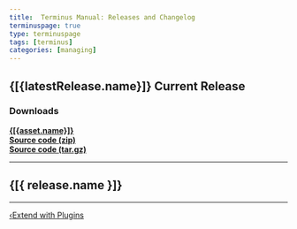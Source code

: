 ```yaml
---
title:  Terminus Manual: Releases and Changelog
terminuspage: true
type: terminuspage
tags: [terminus]
categories: [managing]
---
```

<div id="terminusLatestReleaseApp" ng-app="terminusLatestReleaseApp" ng-controller="terminusLatestReleaseCtrl">
  <h2>{[{latestRelease.name}]} <span class="label label-success">Current Release</span></h2>
  <md ng-model="latestRelease.body"></md>
  <h3>Downloads</h3>
  <div ng-repeat="asset in latestRelease.assets">
    <strong><a href="{[{asset.browser_download_url}]}">{[{asset.name}]}</a></strong>
  </div>
  <strong><a href="{[{latestRelease.zipball_url}]}">Source code (zip)</a></strong><br>
  <strong><a href="{[{latestRelease.tarball_url}]}">Source code (tar.gz)</a></strong>
</div>
<hr>
<div id="terminusRelease" ng-app="terminusReleaseApp" ng-controller="terminusReleaseCtrl">
  <div ng-repeat="release in releases">
    <h2>{[{ release.name }]}</h2>
    <md ng-model="release.body"></md>
    <hr>
  </div>
</div>
<div class="terminus-pager col-md-12">
  <a style="float:left;" href="/docs/terminus/plugins"><span class="terminus-pager-lsaquo">&lsaquo;</span>Extend with Plugins</a>
</div>
